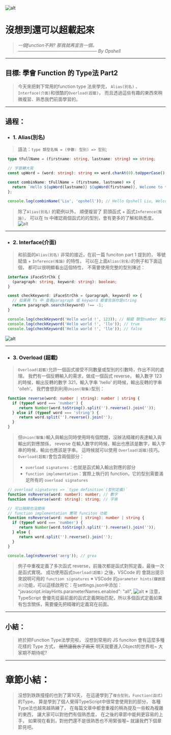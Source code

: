 ![alt](https://)

# 沒想到還可以超載起來
   > *一個function不夠?*
   > *那我就再宣告一個。*
   > *───────────────────────── By Opshell*

---
## 目標: 學會 Function 的 Type法 Part2
   > 今天來把剩下常用的function type 法來學完，
   > `Alias(別名)` 、`Interface(介面)`和很酷的`Overload(超載)`，
   > 而且透過這些有趣的東西來稍微複習、熟悉我們前面學習的。

---
## 過程：
   - ### 1. Alias(別名)
   > 語法：`type 類型名稱 = (參數: 型別) => 型別`;
   ```typescript
    type tFullName = (firstname: string, lastname: string) => string;

    // 字首轉大寫
    const upWord = (word: string): string => word.charAt(0).toUpperCase() + word.slice(1);

    const combinName: tFullName = (firstname, lastname) => {
      return `Hello ${upWord(lastname)} ${upWord(firstname)}, Welcome to typeScript.`;
    };

    console.log(combinName('Liu', 'opshell')); // Hello Opshell Liu, Welcome to typeScript.
   ```
   > 除了`Alias(別名)` 的範例以外，
   > 順便複習了 箭頭函式 + 函式`Inference(推論)`，
   > 可以在 ts 中確認兩個函式的的型別，會有更多的了解和熟悉度。
![alt](https://)

---
   - ### 2. Interface(介面)
   > 和前面的`Alias(別名)`
   > 非常的接近，在前一篇 funciton part 1 提到的，
   > 等號賦值 + `Inference(推論)` 的特性，
   > 可以在上面`Alias(別名)`的例子和下面這個，
   > 都可以很明顯看出這個特性，
   > 不需要使用完整的型別陳述：
   ```typescript
    interface iFaceStrChk {
      (paragraph: string, keyword: string): boolean;
    }

    const checkKeyword: iFaceStrChk = (paragraph, keyword) => {
      // 如果再 Ts 中 查看paragraph 或 keyword 都會告訴你是string
      return paragraph.search(keyword) !== -1;
    }

    console.log(checkKeyword('Hello world !', 123)); // 報錯 類型number 無法指定給 string
    console.log(checkKeyword('Hello world !', 'llo')); // true
    console.log(checkKeyword('Hello world !', 'lle')); // false
   ```
![alt](https://)

---
   - ### 3. Overload (超載)
   > `Overload(超載)`允許一個函式接受不同數量或型別的引數時，作出不同的處理。
   > 我們有一個反轉輸入的需求，做成一個函式 reverse，
   > 輸入數字 123 的時候，輸出反轉的數字 321，輸入字串 'hello' 的時候，輸出反轉的字串 'olleh'。
   > 我們會想到利用`Union(聯集)`型別：
   ```typescript
    function reverse(word: number | string): number | string {
      if (typeof word === 'number') {
         return Number(word.toString().split('').reverse().join(''));
      } else if (typeof word === 'string') {
         return word.split('').reverse().join('');
      }
    }
   ```
   > 但`Union(聯集)`輸入與輸出同時使用時有個問題，沒辦法精確的表達輸入與輸出的對應關係，
   > reverse 在輸入數字的時候，輸出也應該是數字，輸入字串的時候，輸出也應該是字串。
   > 這時候就可以使用 `Overload(超載)`技巧。
   > `Overload(超載)`會包含兩個部分：
   > - `overload signatures`：也就是函式輸入輸出對應的部分
   > - `function implementation`：實際上執行的 function，它的型別需要滿足所有的 `overload signatures`

   ```typescript
    // overload signatures => `type definition`(型別定義)`
    function nsReverse(word: number): number; // 數字
    function nsReverse(word: string): string; // 字串

    // 可以隔開也沒關係
    // function implementation 實現 funciton 功能
    function nsReverse(word: number | string): number | string {
      if (typeof word === 'number') {
         return Number(word.toString().split('').reverse().join(''));
      } else {
         return word.split('').reverse().join('');
      }
    }

    console.log(nsReverse('aerg')); // grea
   ```
   > 例子中重複定義了多次函式 reverse，前幾次都是函式對照定義，最後一次是函式實現。
   > 成功使用函式`Overload(超載)` 之後，VSCode 的  會跳出提示來說明可用的 `function signatures`
   > ※ VSCode 的`parameter hints(鑲嵌提示)`功能，可以這樣啟用它：在settings.json中添加：
   >   "javascript.inlayHints.parameterNames.enabled": "all",
![alt](https://)
   > ※ 注意，TypeScript 會優先從最前面的函式定義開始匹配，所以多個函式定義如果有包含關係，需要優先把精確的定義寫在前面。

---
## 小結：
   > 終於把Function Type法學完啦，
   > 沒想到常用的 JS funciton 會有這麼多種花樣的 Type 方式，
   > ~~居然讓我水了兩天~~
   > 明天就要進入Object的世界啦~
   > 大家期不期待呢?

---
# 章節小結：
   > 沒想到跌跌撞撞的也到了第10天，
   > 在這邊學到了`複合型別`，`Function(函式)`的Type，
   > 算是學到了個人覺得TypeScript中很常會使用到的部分，
   > 各種Type法也越來越熟練了，
   > 在每篇文章中都會重複的稍為提及一些較為複雜的東西，
   > 讓大家可以對他們有個熟悉度，
   > 在之後的章節中能夠更容易的上手，
   > 如果現在看到，對他們還不是很熟悉也不用緊張喔~
   > 就讓我們下個章節見吧。
